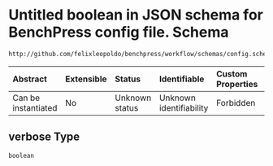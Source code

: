 # Untitled boolean in JSON schema for BenchPress config file. Schema

```txt
http://github.com/felixleopoldo/benchpress/workflow/schemas/config.schema.json#/definitions/pcalg_pc/properties/verbose
```



| Abstract            | Extensible | Status         | Identifiable            | Custom Properties | Additional Properties | Access Restrictions | Defined In                                                       |
| :------------------ | :--------- | :------------- | :---------------------- | :---------------- | :-------------------- | :------------------ | :--------------------------------------------------------------- |
| Can be instantiated | No         | Unknown status | Unknown identifiability | Forbidden         | Allowed               | none                | [config.schema.json*](config.schema.json "open original schema") |

## verbose Type

`boolean`
